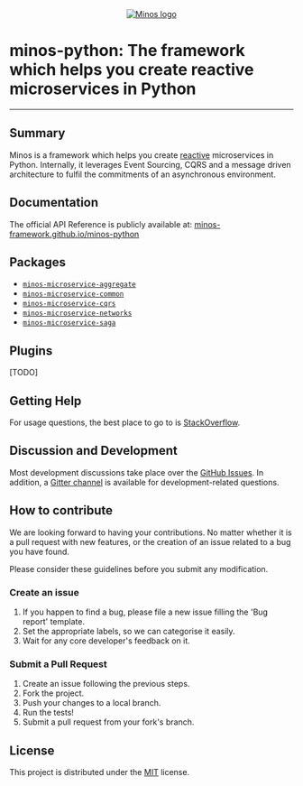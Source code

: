 
<div align="center">
  <a href="http://minos.run" target="_blank"><img src="https://raw.githubusercontent.com/minos-framework/minos-python/main/logo.png" alt="Minos logo"></a>
</div>

# minos-python: The framework which helps you create reactive microservices in Python

-----------------

## Summary

Minos is a framework which helps you create [reactive](https://www.reactivemanifesto.org/) microservices in Python.
Internally, it leverages Event Sourcing, CQRS and a message driven architecture to fulfil the commitments of an
asynchronous environment.

## Documentation

The official API Reference is publicly available at: [minos-framework.github.io/minos-python](https://minos-framework.github.io/minos-python)

## Packages

* [`minos-microservice-aggregate`](packages/minos-microservice-aggregate)
* [`minos-microservice-common`](packages/minos-microservice-common)
* [`minos-microservice-cqrs`](packages/minos-microservice-cqrs)
* [`minos-microservice-networks`](packages/minos-microservice-networks)
* [`minos-microservice-saga`](packages/minos-microservice-saga)

## Plugins

[TODO]

## Getting Help

For usage questions, the best place to go to is [StackOverflow](https://stackoverflow.com/questions/tagged/minos).

## Discussion and Development
Most development discussions take place over the [GitHub Issues](https://github.com/minos-framework/minos-python/issues). In addition, a [Gitter channel](https://gitter.im/minos-framework/community) is available for development-related questions.

## How to contribute

We are looking forward to having your contributions. No matter whether it is a pull request with new features, or the creation of an issue related to a bug you have found.

Please consider these guidelines before you submit any modification.

### Create an issue

1. If you happen to find a bug, please file a new issue filling the 'Bug report' template.
2. Set the appropriate labels, so we can categorise it easily.
3. Wait for any core developer's feedback on it.

### Submit a Pull Request

1. Create an issue following the previous steps.
2. Fork the project.
3. Push your changes to a local branch.
4. Run the tests!
5. Submit a pull request from your fork's branch.

## License

This project is distributed under the [MIT](https://raw.githubusercontent.com/minos-framework/minos-python/main/LICENSE) license.
